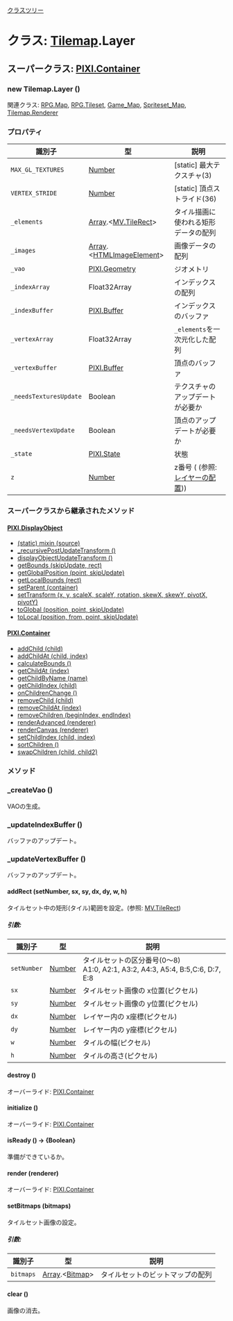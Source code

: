 [クラスツリー](index.md)

# クラス: [Tilemap](Tilemap.md).Layer

## スーパークラス: [PIXI.Container](PIXI.Container.md)

### new Tilemap.Layer ()


関連クラス: [RPG.Map](RPG.Map.md), [RPG.Tileset](RPG.Tileset.md), [Game_Map](Game_Map.md), [Spriteset_Map](Spriteset_Map.md),
[Tilemap.Renderer](Tilemap.Renderer.md)


### プロパティ

| 識別子 | 型 | 説明 |
| --- | --- | --- |
| `MAX_GL_TEXTURES` | [Number](Number.md) | [static] 最大テクスチャ(3) |
| `VERTEX_STRIDE` | [Number](Number.md) | [static] 頂点ストライド(36) |
| `_elements` | [Array](Array.md).&lt;[MV.TileRect](MV.TileRect.md)&gt;  | タイル描画に使われる矩形データの配列 |
| `_images` | [Array](Array.md).&lt;[HTMLImageElement](https://developer.mozilla.org/en-US/docs/Web/API/HTMLImageElement)&gt;  | 画像データの配列 |
| `_vao` | [PIXI.Geometry](http://pixijs.download/release/docs/PIXI.Geometry.html) | ジオメトリ |
| `_indexArray` | Float32Array | インデックスの配列 |
| `_indexBuffer` | [PIXI.Buffer](http://pixijs.download/release/docs/PIXI.Buffer.html) | インデックスのバッファ |
| `_vertexArray` | Float32Array | `_elements`を一次元化した配列 |
| `_vertexBuffer` | [PIXI.Buffer](http://pixijs.download/release/docs/PIXI.Buffer.html) | 頂点のバッファ |
| `_needsTexturesUpdate` | Boolean | テクスチャのアップデートが必要か |
| `_needsVertexUpdate` | Boolean | 頂点のアップデートが必要か |
| `_state` | [PIXI.State](http://pixijs.download/release/docs/PIXI.State.html) | 状態 |
| `z` | [Number](Number.md) | z番号 ( (参照: [レイヤーの配置](Tilemap.md#レイヤーの配置)))|


### スーパークラスから継承されたメソッド

#### [PIXI.DisplayObject](PIXI.DisplayObject.md)

* [(static) mixin (source)](PIXI.DisplayObject.md#static-mixin-source)
* [\_recursivePostUpdateTransform ()](PIXI.DisplayObject.md#_recursivepostupdatetransform-)
* [displayObjectUpdateTransform ()](PIXI.DisplayObject.md#displayobjectupdatetransform-)
* [getBounds (skipUpdate, rect)](PIXI.DisplayObject.md#getbounds-skipupdate-rect--pixirectangle)
* [getGlobalPosition (point, skipUpdate)](PIXI.DisplayObject.md#getglobalposition-point-skipupdate--pixipoint)
* [getLocalBounds (rect)](PIXI.DisplayObject.md#getlocalbounds-rect--pixirectangle)
* [setParent (container)](PIXI.DisplayObject.md#setparent-container--pixicontainer)
* [setTransform (x, y, scaleX, scaleY, rotation, skewX, skewY, pivotX, pivotY)](PIXI.DisplayObject.md#settransform-x-y-scalex-scaley-rotation-skewx-skewy-pivotx-pivoty--pixidisplayobject)
* [toGlobal (position, point, skipUpdate)](PIXI.DisplayObject.md#toglobal-position-point-skipupdate--pixipoint)
* [toLocal (position, from, point, skipUpdate)](PIXI.DisplayObject.md#tolocal-position-from-point-skipupdate--pixipoint)

#### [PIXI.Container](PIXI.Container.md)

* [addChild (child) ](PIXI.Container.md#addchild-child--pixidisplayobject)
* [addChildAt (child, index)](PIXI.Container.md#addchildat-child-index--pixidisplayobject)
* [calculateBounds ()](PIXI.Container.md#calculatebounds-)
* [getChildAt (index)](PIXI.Container.md#getchildat-index--pixidisplayobject)
* [getChildByName (name)](PIXI.Container.md#getchildbyname-name--pixidisplayobject)
* [getChildIndex (child)](PIXI.Container.md#getchildindex-child--pixidisplayobject)
* [onChildrenChange ()](PIXI.Container.md#onchildrenchange-)
* [removeChild (child)](PIXI.Container.md#removechild-child--pixidisplayobject)
* [removeChildAt (index)](PIXI.Container.md#removechildat-index--pixidisplayobject)
* [removeChildren (beginIndex, endIndex)](PIXI.Container.md#removechildren-beginindex-endindex--arraypixidisplayobject)
* [renderAdvanced (renderer)](PIXI.Container.md#renderadvanced-renderer)
* [renderCanvas (renderer)](PIXI.Container.md#rendercanvas-renderer)
* [setChildIndex (child, index)](PIXI.Container.md#setchildindex-child-index)
* [sortChildren ()](PIXI.Container.md#sortchildren-)
* [swapChildren (child, child2)](PIXI.Container.md#swapchildren-child-child2)


### メソッド

### _createVao ()
VAOの生成。


### _updateIndexBuffer ()
バッファのアップデート。


### _updateVertexBuffer ()
バッファのアップデート。


#### addRect (setNumber, sx, sy, dx, dy, w, h)
タイルセット中の矩形(タイル)範囲を設定。(参照: [MV.TileRect](MV.TileRect.md))

##### 引数:

| 識別子 | 型 | 説明 |
| --- | --- | --- |
| `setNumber` | [Number](Number.md) | タイルセットの区分番号(0〜8)<br />A1:0, A2:1, A3:2, A4:3, A5:4, B:5,C:6, D:7, E:8 |
| `sx` | [Number](Number.md) |  タイルセット画像の x位置(ピクセル) |
| `sy` | [Number](Number.md) |  タイルセット画像の y位置(ピクセル) |
| `dx` | [Number](Number.md) | レイヤー内の x座標(ピクセル) |
| `dy` | [Number](Number.md) | レイヤー内の y座標(ピクセル) |
| `w` | [Number](Number.md) |  タイルの幅(ピクセル) |
| `h` | [Number](Number.md) |  タイルの高さ(ピクセル) |


#### destroy ()
オーバーライド: [PIXI.Container](PIXI.Container.md#destroy-)


#### initialize ()
オーバーライド: [PIXI.Container](PIXI.Container.md#initialize-)


#### isReady () → {Boolean}
準備ができているか。


#### render (renderer)
オーバーライド:  [PIXI.Container](PIXI.Container.md#render-renderer)


#### setBitmaps (bitmaps)
タイルセット画像の設定。

##### 引数:

| 識別子 | 型 | 説明 |
| --- | --- | --- |
| `bitmaps` | [Array](Array.md).&lt;[Bitmap](Bitmap.md)&gt; |  タイルセットのビットマップの配列 |


#### clear ()
画像の消去。